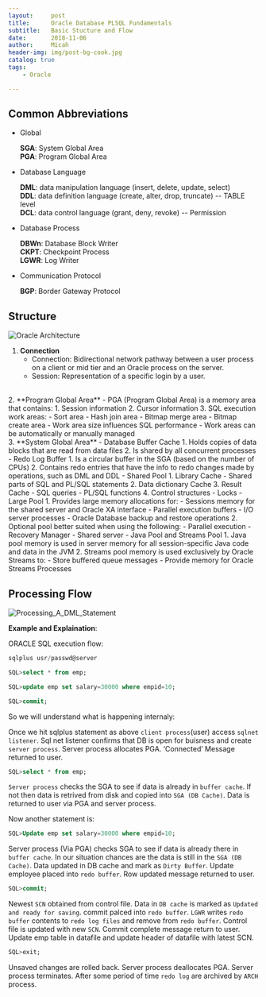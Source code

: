 ```yaml
---
layout:     post
title:      Oracle Database PLSQL Fundamentals
subtitle:   Basic Stucture and Flow 
date:       2018-11-06
author:     Micah
header-img: img/post-bg-cook.jpg
catalog: true
tags:
    - Oracle

---
```


## Common Abbreviations

- Global
	
	**SGA**: System Global Area      
	**PGA**: Program Global Area      

- Database Language
	
	**DML**: data manipulation language (insert, delete, update, select)       
	**DDL**: data definition language (create, alter, drop, truncate) -- TABLE level     
	**DCL**: data control language (grant, deny, revoke) -- Permission    

- Database Process

	**DBWn**: Database Block Writer    
	**CKPT**: Checkpoint Process     
    **LGWR**: Log Writer    

- Communication Protocol     

	**BGP**: Border Gateway Protocol     

## Structure


![Oracle Architecture](https://www.siue.edu/~dbock/cmis565/module1-architecture_files/image004.jpg)


1. **Connection**    
    - Connection: Bidirectional network pathway between a user process on a client or mid tier 
and an Oracle process on the server.    
    - Session: Representation of a specific login by a user.     
<br/>
2. **Program Global Area**       
    - PGA (Program Global Area) is a memory area that contains:    
        1. Session information    
        2. Cursor information    
        3. SQL execution work areas:        
            - Sort area    
            - Hash join area    
            - Bitmap merge area    
            - Bitmap create area    
    - Work area size influences SQL performance    
    - Work areas can be automatically or manually managed   
<br/>
3. **System Global Area**        
    - Database Buffer Cache    
        1. Holds copies of data blocks that are read from data files    
        2. Is shared by all concurrent processes    
    - Redo Log Buffer    
        1. Is a circular buffer in the SGA (based on the number of CPUs)     
        2. Contains redo entries that have the info to redo 
        changes made by operations, such as DML and DDL     
    - Shared Pool     
        1. Library Cache    
            - Shared parts of SQL and PL/SQL statements     
        2. Data dictionary Cache    
        3. Result Cache     
            - SQL queries    
            - PL/SQL functions    
        4. Control structures    
            - Locks    
    - Large Pool     
        1. Provides large memory allocations for:     
            - Sessions memory for the shared server and Oracle XA interface    
            - Parallel execution buffers    
            - I/O server processes     
            - Oracle Database backup and restore operations     
        2. Optional pool better suited when using the following:    
            - Parallel execution     
            - Recovery Manager     
            - Shared server     
    - Java Pool and Streams Pool            
        1. Java pool memory is used in server memory for all session-specific 
        Java code and data in the JVM     
        2. Streams pool memory is used exclusively by Oracle Streams to:     
            - Store buffered queue messages     
            - Provide memory for Oracle Streams Processes   


## Processing Flow

![Processing_A_DML_Statement](https://slideplayer.com/slide/3289692/11/images/2/What+Happens+when+a+SQL+statement+is+issued.jpg)


**Example and Explaination**:    

ORACLE SQL execution flow:

```sql
sqlplus usr/passwd@server

SQL>select * from emp;

SQL>update emp set salary=30000 where empid=10;

SQL>commit;
```

So we will understand what is happening internaly:        

Once we hit sqlplus statement as above `client process`(user) access `sqlnet listener`. 
Sql net listener confirms that DB is open for buisness and create `server process`. 
Server process allocates PGA. ‘Connected’ Message returned to user.

```sql
SQL>select * from emp;
```

`Server process` checks the SGA to see if data is already in `buffer cache`. 
If not then data is retrived from disk and copied into `SGA (DB Cache)`. 
Data is returned to user via PGA and server process.    

Now another statement is:       

```sql
SQL>Update emp set salary=30000 where empid=10;
```

Server process (Via PGA) checks SGA to see if data is already there in `buffer cache`. 
In our situation chances are the data is still in the `SGA (DB Cache)`.
Data updated in DB cache and mark as `Dirty Buffer`. 
Update employee placed into `redo buffer`. 
Row updated message returned to user.         

```sql
SQL>commit;
```

Newest `SCN` obtained from control file. 
Data in `DB cache` is marked as `Updated and ready for saving`. 
commit palced into `redo buffer`. 
`LGWR` writes `redo buffer` contents to `redo log files` and remove from `redo buffer`. 
Control file is updated with new `SCN`.
Commit complete message return to user. 
Update emp table in datafile and update header of datafile with latest SCN.    

```sql
SQL>exit;
```

Unsaved changes are rolled back.
Server process deallocates PGA.
Server process terminates.
After some period of time `redo log` are archived by `ARCH` process.    
























